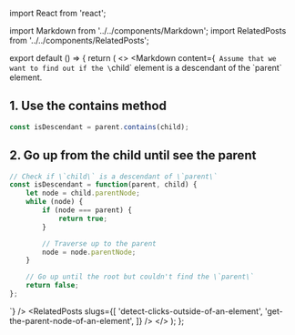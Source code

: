 import React from 'react';

import Markdown from '../../components/Markdown';
import RelatedPosts from '../../components/RelatedPosts';

export default () => {
    return (
<>
<Markdown
    content={`
Assume that we want to find out if the \`child\` element is a descendant of the \`parent\` element.

## 1. Use the contains method

~~~ javascript
const isDescendant = parent.contains(child);
~~~

## 2. Go up from the child until see the parent

~~~ javascript
// Check if \`child\` is a descendant of \`parent\`
const isDescendant = function(parent, child) {
    let node = child.parentNode;
    while (node) {
        if (node === parent) {
            return true;
        }

        // Traverse up to the parent
        node = node.parentNode;
    }

    // Go up until the root but couldn't find the \`parent\`
    return false;
};
~~~
`}
/>
<RelatedPosts
    slugs={[
        'detect-clicks-outside-of-an-element',
        'get-the-parent-node-of-an-element',
    ]}
/>
</>
    );
};
